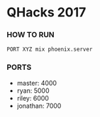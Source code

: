 # QHacks 2017

### HOW TO RUN
`PORT XYZ mix phoenix.server`

### PORTS
* master: 4000
* ryan: 5000
* riley: 6000
* jonathan: 7000
